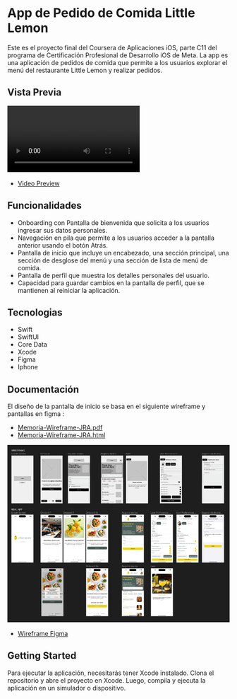 # App de Pedido de Comida Little Lemon
Este es el proyecto final del Coursera de Aplicaciones iOS, parte C11 del programa de Certificación Profesional de Desarrollo iOS de Meta. La app es una aplicación de pedidos de comida que permite a los usuarios explorar el menú del restaurante Little Lemon y realizar pedidos.

## Vista Previa
![Demonstration](_docs/videos/video-preview-v018-small.mp4)

- <a href="_docs/videos/video-preview-v018-small.mp4" class="image fit">Video Preview</a>

## Funcionalidades
- Onboarding con Pantalla de bienvenida que solicita a los usuarios ingresar sus datos personales.
- Navegación en pila que permite a los usuarios acceder a la pantalla anterior usando el botón Atrás.
- Pantalla de inicio que incluye un encabezado, una sección principal, una sección de desglose del menú y una sección de lista de menú de comida.
- Pantalla de perfil que muestra los detalles personales del usuario.
- Capacidad para guardar cambios en la pantalla de perfil, que se mantienen al reiniciar la aplicación.

## Tecnologias

- Swift
- SwiftUI
- Core Data
- Xcode
- Figma
- Iphone

## Documentación
El diseño de la pantalla de inicio se basa en el siguiente wireframe y pantallas en figma :

- <a href="_docs/JRA-C11-Little-Lemon-Restaurant-Onboarding-Preferencia-de-usuario-Filtros-Busqueda-CoreData-wireframe.pdf" class="image fit">Memoria-Wireframe-JRA.pdf</a>
- <a href="_docs/JRAC11LittleLemonRestaurant_OnboardingPrefere.html" class="image fit">Memoria-Wireframe-JRA.html</a>

<a href="_docs/JRAC11LittleLemonRestaurant_OnboardingPrefere.html" class="image fit"><img src="_docs/images/image10.png" alt="Figma"></a>

- <a href="https://www.figma.com/proto/zyZs7TeZp9kO0fqtUfGBkb/Little-Lemon-JRA-C11?node-id=1-22&node-type=CANVAS&t=I5v99QJDbFjq5H4o-1&scaling=scale-down&content-scaling=fixed&page-id=0%3A1" class="image fit">Wireframe Figma</a>

## Getting Started
Para ejecutar la aplicación, necesitarás tener Xcode instalado. Clona el repositorio y abre el proyecto en Xcode. Luego, compila y ejecuta la aplicación en un simulador o dispositivo.